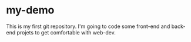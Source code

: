 # my-demo
This is my first git repository.
  I'm going to code some front-end and back-end projets to get comfortable with web-dev. 
